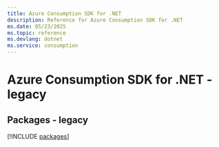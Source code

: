 ```yaml
---
title: Azure Consumption SDK for .NET
description: Reference for Azure Consumption SDK for .NET
ms.date: 05/23/2025
ms.topic: reference
ms.devlang: dotnet
ms.service: consumption
---
```

# Azure Consumption SDK for .NET - legacy
## Packages - legacy
[!INCLUDE [packages](consumption-index.md)]